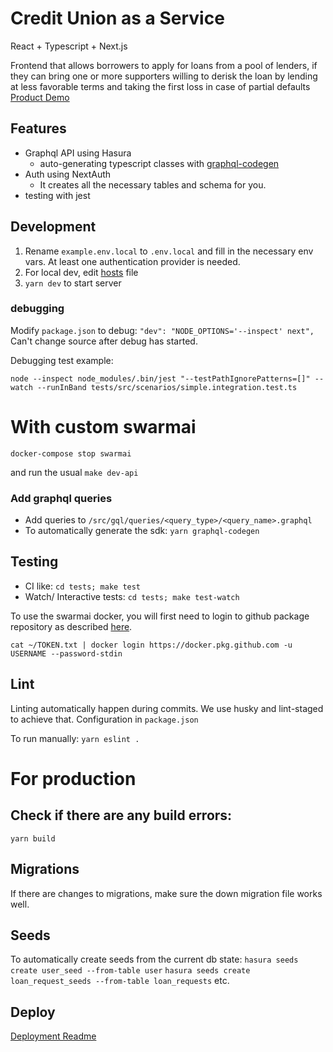 # Credit Union as a Service

React + Typescript + Next.js

Frontend that allows borrowers to apply for loans from a pool of lenders, if they can bring one or more supporters willing
to derisk the loan by lending at less favorable terms and taking the first loss in case of partial defaults
[Product Demo](https://www.youtube.com/watch?v=iN3Bl4Xchwg)

## Features

- Graphql API using Hasura
  - auto-generating typescript classes with [graphql-codegen](https://www.youtube.com/watch?v=iN3Bl4Xchwg)
- Auth using NextAuth
  - It creates all the necessary tables and schema for you.
- testing with jest

## Development

1. Rename `example.env.local` to `.env.local` and fill in the necessary env vars. At least one authentication provider is needed.
2. For local dev, edit [hosts](https://stackoverflow.com/questions/10456174/oauth-how-to-test-with-local-urls) file
3. `yarn dev` to start server

### debugging

Modify `package.json` to debug: `"dev": "NODE_OPTIONS='--inspect' next",`
Can't change source after debug has started.

Debugging test example:

`node --inspect node_modules/.bin/jest "--testPathIgnorePatterns=[]" --watch --runInBand tests/src/scenarios/simple.integration.test.ts`

# With custom swarmai

`docker-compose stop swarmai`

and run the usual `make dev-api`

### Add graphql queries

- Add queries to `/src/gql/queries/<query_type>/<query_name>.graphql`
- To automatically generate the sdk: `yarn graphql-codegen`

## Testing

- CI like: `cd tests; make test`
- Watch/ Interactive tests: `cd tests; make test-watch`

To use the swarmai docker, you will first need to login to github package repository as described [here](https://docs.github.com/en/packages/guides/configuring-docker-for-use-with-github-packages).

`cat ~/TOKEN.txt | docker login https://docker.pkg.github.com -u USERNAME --password-stdin`

## Lint

Linting automatically happen during commits. We use husky and lint-staged to achieve that. Configuration in `package.json`

To run manually:
`yarn eslint .`

# For production

## Check if there are any build errors:

`yarn build`

## Migrations

If there are changes to migrations, make sure the down migration file works well.

## Seeds

To automatically create seeds from the current db state:
`hasura seeds create user_seed --from-table user`
`hasura seeds create loan_request_seeds --from-table loan_requests`
etc.

## Deploy

[Deployment Readme](production/README.md)
